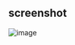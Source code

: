 ## screenshot

![image](https://github.com/lwvoid/front-end-demo/blob/master/20171105-voronoi/screenshot.png)